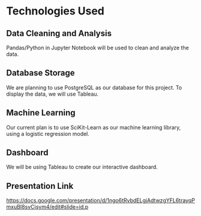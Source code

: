# Technologies Used
## Data Cleaning and Analysis
Pandas/Python in Jupyter Notebook will be used to clean and analyze the data. 

## Database Storage
We are planning to use PostgreSQL as our database for this project.  To display the data, we will use Tableau. 

## Machine Learning
Our current plan is to use SciKit-Learn as our machine learning library, using a logistic regression model.   

## Dashboard
We will be using Tableau to create our interactive dashboard.  

## Presentation Link
https://docs.google.com/presentation/d/1ngo6tRvbdELgjAdtwzgYFL6trayqPmxuBI8svCjsym4/edit#slide=id.p
